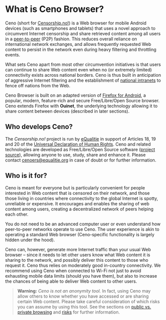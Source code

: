 # What is Ceno Browser?

Ceno (short for [Censorship.no!][]) is a Web browser for mobile Android devices (such as smartphones and tablets) that uses a novel approach to circumvent Internet censorship and share retrieved content among all users in a [peer-to-peer][P2P] (P2P) fashion.  This reduces overall reliance on international network exchanges, and allows frequently requested Web content to persist in the network even during heavy filtering and throttling events.

[Censorship.no!]: https://censorship.no/
[P2P]: https://en.wikipedia.org/wiki/Peer-to-peer

What sets Ceno apart from most other circumvention initiatives is that users can continue to share Web content even when no (or extremely limited) connectivity exists across national borders.  Ceno is thus built in anticipation of aggressive Internet filtering and the establishment of [national intranets][] to fence off nations from the Web.

[national intranets]: https://en.wikipedia.org/wiki/National_intranet

Ceno Browser is built on an adapted version of [Firefox for Android][], a popular, modern, feature-rich and secure Free/Libre/Open Source browser.  Ceno extends Firefox with **Ouinet**, the underlying technology allowing it to share content between devices (described in later sections).

[Firefox for Android]: https://www.mozilla.org/firefox/android/

## Who develops Ceno?

The *Censorship.no!* project is run by [eQualitie][] in support of Articles 18, 19 and 20 of the [Universal Declaration of Human Rights][].  Ceno and related technologies are developed as Free/Libre/Open Source software ([project source][ceno-repos]), allowing anyone to use, study, share and enhance it.  Please contact <cenoers@equalitie.org> in case of doubt or for further information.

[eQualitie]: https://equalit.ie/
[Universal Declaration of Human Rights]: https://www.un.org/en/universal-declaration-human-rights/
[ceno-repos]: https://gitlab.com/censorship-no/
    "Ceno source code repositories"

## Who is it for?

Ceno is meant for everyone but is particularly convenient for people interested in Web content that is censored on their network, and those those living in countries where connectivity to the global Internet is spotty, unreliable or expensive.  It encourages and enables the sharing of web content among users, creating a decentralized network of peers helping each other.

You do not need to be an advanced computer user or even understand how peer-to-peer networks operate to use Ceno.  The user experience is akin to operating a standard Web browser (Ceno-specific functionality is largely hidden under the hood).

Ceno can, however, generate more Internet traffic than your usual Web browser – since it needs to let other users know what Web content it is sharing to the network, and possibly deliver this content to those who request it.  Ceno thus relies on moderately good in-country connectivity.  We recommend using Ceno when connected to Wi-Fi not just to avoid exhausting mobile data limits (should you have them), but also to increase the chances of being able to deliver Web content to other users.

> **Warning:** *Ceno is not an anonymity tool.*  In fact, using Ceno may allow others to know whether you have accessed or are sharing certain Web content.  Please take careful consideration of which risks you can assume by using this tool.  See the sections on [public vs. private browsing](../concepts/public-private.md) and [risks](../concepts/risks.md) for further information.
